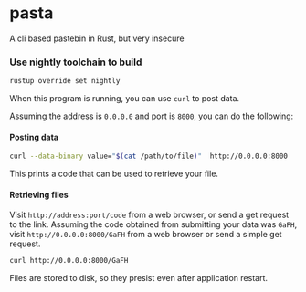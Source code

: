 # pasta

A cli based pastebin in Rust, but very insecure

### Use nightly toolchain to build

```sh
rustup override set nightly
```

When this program is running, you can use `curl` to post data.

Assuming the address is `0.0.0.0` and port is `8000`, you can do the following:

#### Posting data

```sh
curl --data-binary value="$(cat /path/to/file)"  http://0.0.0.0:8000
```

This prints a code that can be used to retrieve your file.

#### Retrieving files

Visit `http://address:port/code` from a web browser, or send a get request to the link. Assuming the code obtained from submitting your data was `GaFH`, visit `http://0.0.0.0:8000/GaFH` from a web browser or send a simple get request.

```sh
curl http://0.0.0.0:8000/GaFH
```

Files are stored to disk, so they presist even after application restart.
